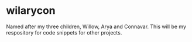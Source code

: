 wilarycon
=========

Named after my three children, Willow, Arya and Connavar. This will be my respository for code snippets for other projects.
